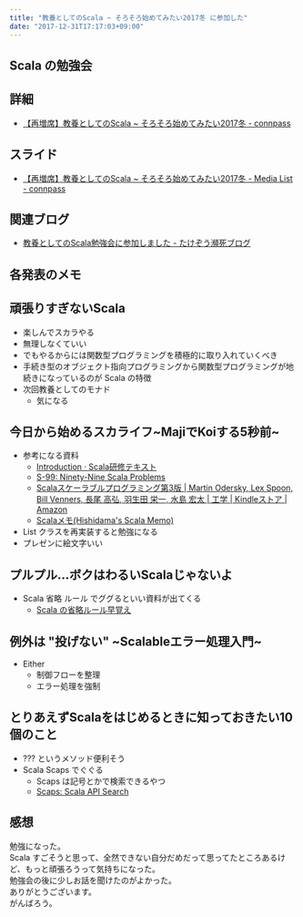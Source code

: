 ```yaml
---
title: "教養としてのScala ~ そろそろ始めてみたい2017冬 に参加した"
date: "2017-12-31T17:17:03+09:00"
---
```


## Scala の勉強会

## 詳細

- [【再増席】教養としてのScala ~ そろそろ始めてみたい2017冬 - connpass](https://d-cube.connpass.com/event/74106/)

## スライド

- [【再増席】教養としてのScala ~ そろそろ始めてみたい2017冬 - Media List - connpass](https://d-cube.connpass.com/event/74106/presentation/)

## 関連ブログ

- [教養としてのScala勉強会に参加しました - たけぞう瀕死ブログ](http://takezoe.hatenablog.com/entry/2017/12/25/083638)

## 各発表のメモ

## 頑張りすぎないScala

- 楽しんでスカラやる
- 無理しなくていい
- でもやるからには関数型プログラミングを積極的に取り入れていくべき
- 手続き型のオブジェクト指向プログラミングから関数型プログラミングが地続きになっているのが Scala の特徴
- 次回教養としてのモナド
    - 気になる

## 今日から始めるスカライフ~MajiでKoiする5秒前~

- 参考になる資料
    - [Introduction · Scala研修テキスト](http://dwango.github.io/scala_text/)
    - [S-99: Ninety-Nine Scala Problems](http://aperiodic.net/phil/scala/s-99/)
    - [Scalaスケーラブルプログラミング第3版 | Martin Odersky, Lex Spoon, Bill Venners, 長尾 高弘, 羽生田 栄一, 水島 宏太 | 工学 | Kindleストア | Amazon](https://www.amazon.co.jp/dp/B01LYPRFI7)
    - [Scalaメモ(Hishidama's Scala Memo)](http://www.ne.jp/asahi/hishidama/home/tech/scala/)
- List クラスを再実装すると勉強になる
- プレゼンに絵文字いい

## プルプル…ボクはわるいScalaじゃないよ

- Scala 省略 ルール でググるといい資料が出てくる
    - [Scala の省略ルール早覚え](https://gist.github.com/gakuzzzz/10104162)

## 例外は "投げない" ~Scalableエラー処理入門~

- Either
    - 制御フローを整理
    - エラー処理を強制

## とりあえずScalaをはじめるときに知っておきたい10個のこと

- ??? というメソッド便利そう
- Scala Scaps でぐぐる
    - Scaps は記号とかで検索できるやつ
    - [Scaps: Scala API Search](http://scala-search.org/)

## 感想

勉強になった。  
Scala すごそうと思って、全然できない自分だめだって思ってたところあるけど、もっと頑張ろうって気持ちになった。  
勉強会の後に少しお話を聞けたのがよかった。  
ありがとうございます。  
がんばろう。
